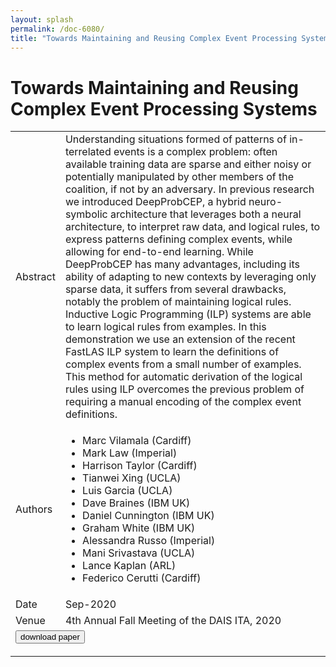 ```yaml
---
layout: splash
permalink: /doc-6080/
title: "Towards Maintaining and Reusing Complex Event Processing Systems"
---
```


# Towards Maintaining and Reusing Complex Event Processing Systems

<table>
    <tbody>
    <tr>
        <td>Abstract</td>
        <td>Understanding situations formed of patterns of in- terrelated events is a complex problem: often available training data are sparse and either noisy or potentially manipulated by other members of the coalition, if not by an adversary. In previous research we introduced DeepProbCEP, a hybrid neuro- symbolic architecture that leverages both a neural architecture, to interpret raw data, and logical rules, to express patterns defining complex events, while allowing for end-to-end learning. While DeepProbCEP has many advantages, including its ability of adapting to new contexts by leveraging only sparse data, it suffers from several drawbacks, notably the problem of maintaining logical rules. Inductive Logic Programming (ILP) systems are able to learn logical rules from examples. In this demonstration we use an extension of the recent FastLAS ILP system to learn the definitions of complex events from a small number of examples. This method for automatic derivation of the logical rules using ILP overcomes the previous problem of requiring a manual encoding of the complex event definitions.</td>
    </tr>
    <tr>
        <td>Authors</td>
        <td>
            <ul>
                <li>Marc Vilamala (Cardiff)</li>
                <li>Mark Law (Imperial)</li>
                <li>Harrison Taylor (Cardiff)</li>
                <li>Tianwei Xing (UCLA)</li>
                <li>Luis Garcia (UCLA)</li>
                <li>Dave Braines (IBM UK)</li>
                <li>Daniel Cunnington (IBM UK)</li>
                <li>Graham White (IBM UK)</li>
                <li>Alessandra Russo (Imperial)</li>
                <li>Mani Srivastava (UCLA)</li>
                <li>Lance Kaplan (ARL)</li>
                <li>Federico Cerutti (Cardiff)</li>
            </ul>
        </td>
    </tr>
    <tr>
        <td>Date</td>
        <td>Sep-2020</td>
    </tr>
    <tr>
        <td>Venue</td>
        <td>4th Annual Fall Meeting of the DAIS ITA, 2020</td>
    </tr>
        <tr>
            <td colspan="2">
                <form method="get" action="https://dais-ita.org/sites/default/files/5345.pdf">
                    <button type="submit">download paper</button>
                </form>
            </td>
        </tr>
    </tbody>
</table>
